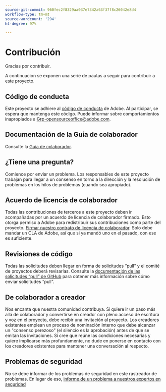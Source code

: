 ```yaml
---
source-git-commit: 960fec2f8329aa037e7342a63f37f8c26042e8d4
workflow-type: tm+mt
source-wordcount: '294'
ht-degree: 97%

---
```

# Contribución

Gracias por contribuir.

A continuación se exponen una serie de pautas a seguir para contribuir a este proyecto.

## Código de conducta

Este proyecto se adhiere al [código de conducta](code-of-conduct.md) de Adobe. Al participar, se espera que mantenga este código. Puede informar sobre comportamientos inapropiados a [Grp-opensourceoffice@adobe.com](mailto:Grp-opensourceoffice@adobe.com).

## Documentación de la Guía de colaborador

Consulte la [Guía de colaborador](https://experienceleague.adobe.com/docs/contributor/contributor-guide/introduction.html).

## ¿Tiene una pregunta?

Comience por enviar un problema. Los responsables de este proyecto trabajan para llegar a un consenso en torno a la dirección y la resolución de problemas en los hilos de problemas (cuando sea apropiado).

## Acuerdo de licencia de colaborador

Todas las contribuciones de terceros a este proyecto deben ir acompañadas por un acuerdo de licencia de colaborador firmado. Esto otorga permiso a Adobe para redistribuir sus contribuciones como parte del proyecto. [Firmar nuestro contrato de licencia de colaborador](http://opensource.adobe.com/cla.html). Solo debe mandar un CLA de Adobe, así que si ya mandó uno en el pasado, con ese es suficiente.

## Revisiones de código

Todas las solicitudes deben llegar en forma de solicitudes “pull” y el comité de proyectos deberá revisarlas. Consulte la [documentación de las solicitudes “pull” de GitHub](https://docs.github.com/es/pull-requests/collaborating-with-pull-requests/proposing-changes-to-your-work-with-pull-requests/about-pull-requests) para obtener más información sobre cómo enviar solicitudes “pull”.

<!--
Lastly, please follow the [pull request template](PULL_REQUEST_TEMPLATE.md) when
submitting a pull request!
-->

## De colaborador a creador

Nos encanta que nuestra comunidad contribuya. Si quiere ir un paso más allá de colaborador y convertirse en creador con pleno acceso de escritura y voz en el proyecto, debe recibir una invitación al proyecto. Los creadores existentes emplean un proceso de nominación interno que debe alcanzar un &quot;consenso perezoso&quot; (el silencio es la aprobación) antes de que se emitan las invitaciones. Si cree que reúne las condiciones necesarias y quiere implicarse más profundamente, no dude en ponerse en contacto con los creadores existentes para mantener una conversación al respecto.

## Problemas de seguridad

No se debe informar de los problemas de seguridad en este rastreador de problemas. En lugar de eso, [informe de un problema a nuestros expertos en seguridad](https://helpx.adobe.com/es/security/alertus.html)
